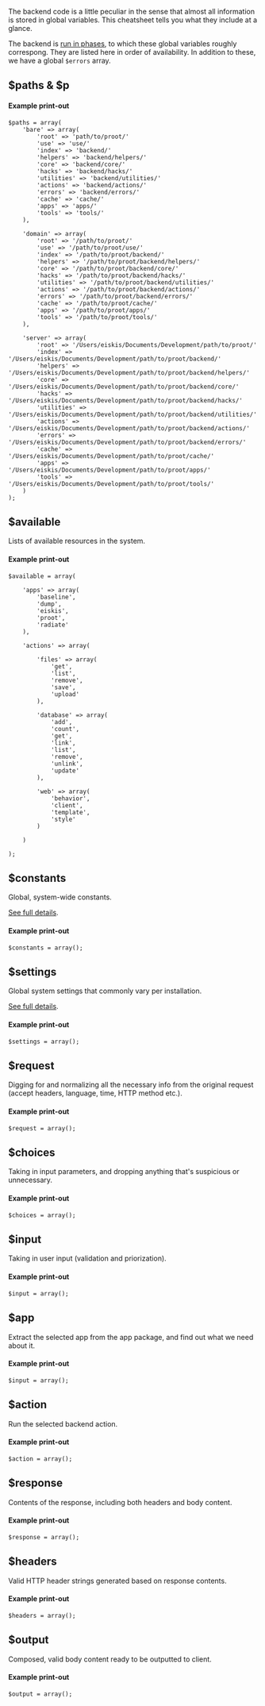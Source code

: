 
The backend code is a little peculiar in the sense that almost all information is stored in global variables. This cheatsheet tells you what they include at a glance.

The backend is [run in phases](?category=backend&id=basics), to which these global variables roughly correspong. They are listed here in order of availability. In addition to these, we have a global `$errors` array.



## $paths & $p

#### **Example print-out**

	$paths = array(
		'bare' => array(
			'root' => 'path/to/proot/'
			'use' => 'use/'
			'index' => 'backend/'
			'helpers' => 'backend/helpers/'
			'core' => 'backend/core/'
			'hacks' => 'backend/hacks/'
			'utilities' => 'backend/utilities/'
			'actions' => 'backend/actions/'
			'errors' => 'backend/errors/'
			'cache' => 'cache/'
			'apps' => 'apps/'
			'tools' => 'tools/'
		),

		'domain' => array(
			'root' => '/path/to/proot/'
			'use' => '/path/to/proot/use/'
			'index' => '/path/to/proot/backend/'
			'helpers' => '/path/to/proot/backend/helpers/'
			'core' => '/path/to/proot/backend/core/'
			'hacks' => '/path/to/proot/backend/hacks/'
			'utilities' => '/path/to/proot/backend/utilities/'
			'actions' => '/path/to/proot/backend/actions/'
			'errors' => '/path/to/proot/backend/errors/'
			'cache' => '/path/to/proot/cache/'
			'apps' => '/path/to/proot/apps/'
			'tools' => '/path/to/proot/tools/'
		),

		'server' => array(
			'root' => '/Users/eiskis/Documents/Development/path/to/proot/'
			'index' => '/Users/eiskis/Documents/Development/path/to/proot/backend/'
			'helpers' => '/Users/eiskis/Documents/Development/path/to/proot/backend/helpers/'
			'core' => '/Users/eiskis/Documents/Development/path/to/proot/backend/core/'
			'hacks' => '/Users/eiskis/Documents/Development/path/to/proot/backend/hacks/'
			'utilities' => '/Users/eiskis/Documents/Development/path/to/proot/backend/utilities/'
			'actions' => '/Users/eiskis/Documents/Development/path/to/proot/backend/actions/'
			'errors' => '/Users/eiskis/Documents/Development/path/to/proot/backend/errors/'
			'cache' => '/Users/eiskis/Documents/Development/path/to/proot/cache/'
			'apps' => '/Users/eiskis/Documents/Development/path/to/proot/apps/'
			'tools' => '/Users/eiskis/Documents/Development/path/to/proot/tools/'
		)
	);



## $available

Lists of available resources in the system.

#### **Example print-out**

	$available = array(

		'apps' => array(
			'baseline',
			'dump',
			'eiskis',
			'proot',
			'radiate'
		),

		'actions' => array(

			'files' => array(
				'get',
				'list',
				'remove',
				'save',
				'upload'
			),

			'database' => array(
				'add',
				'count',
				'get',
				'link',
				'list',
				'remove',
				'unlink',
				'update'
			),

			'web' => array(
				'behavior',
				'client',
				'template',
				'style'
			)

		)

	);



## $constants

Global, system-wide constants.

[See full details](?category=backend&id=constants).

#### **Example print-out**

	$constants = array();



## $settings

Global system settings that commonly vary per installation.

[See full details](?category=backend&id=settings).

#### **Example print-out**

	$settings = array();



## $request

Digging for and normalizing all the necessary info from the original request (accept headers, language, time, HTTP method etc.).

#### **Example print-out**

	$request = array();



## $choices

Taking in input parameters, and dropping anything that's suspicious or unnecessary.

#### **Example print-out**

	$choices = array();



## $input

Taking in user input (validation and priorization).

#### **Example print-out**

	$input = array();



## $app

Extract the selected app from the app package, and find out what we need about it.

#### **Example print-out**

	$input = array();



## $action

Run the selected backend action.

#### **Example print-out**

	$action = array();



## $response

Contents of the response, including both headers and body content.

#### **Example print-out**

	$response = array();



## $headers

Valid HTTP header strings generated based on response contents.

#### **Example print-out**

	$headers = array();



## $output

Composed, valid body content ready to be outputted to client.

#### **Example print-out**

	$output = array();
